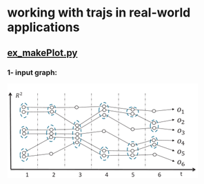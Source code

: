 # working with trajs in real-world applications   


## [ex_makePlot.py](src/ex_makeG.py)

### 1- input graph:   
![](datasets/imgs/test1.geojson.png)
